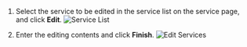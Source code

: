1. Select the service to be edited in the service list on the service page, and click **Edit**.
![Service List](https://main.qcloudimg.com/raw/a2bdc0e2cefe513837dabb8e3fddf89c.png)

2. Enter the editing contents and click **Finish**.
![Edit Services](https://main.qcloudimg.com/raw/1a35c23984664896c7a5badc99462846.png)
